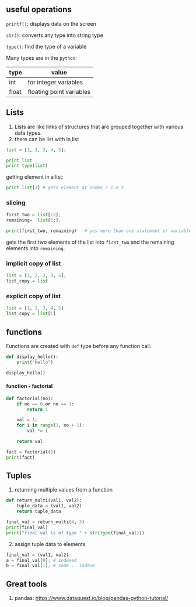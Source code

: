 ## useful operations

`printf()`: displays data on the screen

`str()`: converts any type into string type

`type()`: find the type of a variable


Many types are in the `python`:

| type| value|
|-----|------|
|int | for integer variables|
|float | floating point variables|

## Lists

1. Lists are like links of structures that are grouped together with various data types.
2. there can be list with in list

```python
list = [1, 2, 3, 4, 5];

print list
print type(list)
```
getting element in a list:

```python
print list[2] # gets element at index 2 i.e 3
```

### slicing

```python
first_two = list[:2];
remaining=  list[2:];

print(first_two, remaining)   # yes more than one statement or variable can be put into the print statement for printing
```

gets the first two elements of the list into `first_two` and the remaining elements into `remaining`.

### implicit copy of list

```python
list = [1, 2, 3, 4, 5];
list_copy = list
```

### explicit copy of list

```python
list = [1, 2, 3, 4, 5]
list_copy = list[:]
```

## functions

Functions are created with `def` type before any function call.

```python
def display_hello():
    print("Hello")

display_hello()
```

#### function - factorial
```python
def factorial(no):
    if no == 0 or no == 1:
        return 1

    val = 1;
    for i in range(1, no + 1):
        val *= i

    return val

fact = factorial(5)
print(fact)
```

## Tuples

1. returning multiple values from a function

```python
def return_multi(val1, val2):
    tuple_data = (val1, val2)
    return tuple_data

final_val = return_multi(4, 3)
print(final_val)
print("final val is of type " + str(type(final_val)))
```
2. assign tuple data to elements

```python
final_val = (val1, val2)
a = final_val[0]; # indexed
b = final_val[1]; # same .. indexe
```


## Great tools

1. pandas: https://www.dataquest.io/blog/pandas-python-tutorial/
